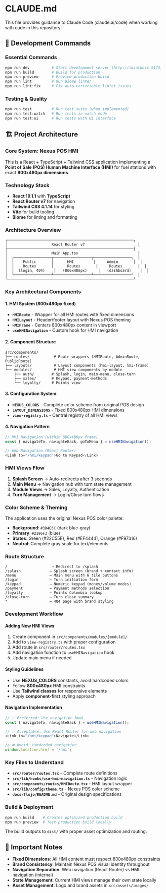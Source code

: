 # CLAUDE.md

This file provides guidance to Claude Code (claude.ai/code) when working with code in this repository.

## 🚀 **Development Commands**

### **Essential Commands**
```bash
npm run dev          # Start development server (http://localhost:5173)
npm run build        # Build for production
npm run preview      # Preview production build
npm run lint         # Run Biome linter
npm run lint:fix     # Fix auto-correctable linter issues
```

### **Testing & Quality**
```bash
npm run test         # Run test suite (when implemented)
npm run test:watch   # Run tests in watch mode
npm run test:ui      # Run tests with UI interface
```

## 🏗️ **Project Architecture**

### **Core System: Nexus POS HMI**
This is a React + TypeScript + Tailwind CSS application implementing a **Point of Sale (POS) Human Machine Interface (HMI)** for fuel stations with exact **800x480px dimensions**.

### **Technology Stack**
- **React 19.1.1** with **TypeScript**
- **React Router v7** for navigation
- **Tailwind CSS 4.1.14** for styling
- **Vite** for build tooling
- **Biome** for linting and formatting

### **Architecture Overview**

```
┌─────────────────────────────────────────────────────────┐
│                    React Router v7                        │
├─────────────────────────────────────────────────────────┤
│                    Main App.tsx                           │
│  ┌─────────────────┬─────────────────┬─────────────────┐  │
│  │    Public       │      HMI         │     Admin       │  │
│  │    Routes       │      Routes       │     Routes       │  │
│  │  (login, 404)    │   (800x480px)     │   (dashboard)    │  │
│  └─────────────────┴─────────────────┴─────────────────┘  │
└─────────────────────────────────────────────────────────┘
```

### **Key Architectural Components**

#### **1. HMI System (800x480px fixed)**
- **`HMIRoute`** - Wrapper for all HMI routes with fixed dimensions
- **`HMILayout`** - Header/footer layout with Nexus POS theming
- **`HMIFrame`** - Centers 800x480px content in viewport
- **`useHMINavigation`** - Custom hook for HMI navigation

#### **2. Component Structure**
```
src/components/
├── routes/           # Route wrappers (HMIRoute, AdminRoute, PublicRoute)
├── layouts/          # Layout components (hmi-layout, hmi-frame)
└── modules/          # HMI view components by module
    ├── auth/        # Splash, login, main-menu, close-turn
    ├── sales/       # Keypad, payment-methods
    └── loyalty/     # Points view
```

#### **3. Configuration System**
- **`NEXUS_COLORS`** - Complete color scheme from original POS design
- **`LAYOUT_DIMENSIONS`** - Fixed 800x480px HMI dimensions
- **`view-registry.ts`** - Central registry of all HMI views

#### **4. Navigation Pattern**
```typescript
// HMI Navigation (within 800x480px frame)
const { navigateTo, navigateBack, goToMenu } = useHMINavigation();

// Web Navigation (React Router)
<Link to="/hmi/keypad">Go to Keypad</Link>
```

### **HMI Views Flow**
1. **Splash Screen** → Auto-redirects after 3 seconds
2. **Main Menu** → Navigation hub with turn state management
3. **Module Views** → Sales, Loyalty, Authentication
4. **Turn Management** → Login/Close turn flows

### **Color Scheme & Theming**
The application uses the original Nexus POS color palette:
- **Background**: `#3B4B5C` (dark blue-gray)
- **Primary**: `#2196F3` (blue)
- **States**: Green (#22C55E), Red (#EF4444), Orange (#F97316)
- **Neutral**: Complete gray scale for text/elements

### **Route Structure**
```
/                    → Redirect to /splash
/splash             → Splash screen (brand + contact info)
/menu               → Main menu with 6 tile buttons
/login              → Turn initiation form
/keypad             → Numeric keypad (money/volume modes)
/payment            → Payment methods selection
/loyalty            → Points Colombia lookup
/close-turn         → Turn close summary
*                   → 404 page with brand styling
```

### **Development Workflow**

#### **Adding New HMI Views**
1. Create component in `src/components/modules/[module]/`
2. Add to `view-registry.ts` with proper configuration
3. Add route in `src/router/routes.tsx`
4. Add navigation function to `useHMINavigation` hook
5. Update main menu if needed

#### **Styling Guidelines**
- Use **NEXUS_COLORS** constants, avoid hardcoded colors
- Follow **800x480px** HMI constraints
- Use **Tailwind classes** for responsive elements
- Apply **component-first** styling approach

#### **Navigation Implementation**
```typescript
// ✅ Preferred: Use navigation hook
const { navigateTo, navigateBack } = useHMINavigation();

// ✅ Acceptable: Use React Router for web navigation
<Link to="/hmi/keypad">Navigate</Link>

// ❌ Avoid: Hardcoded navigation
window.location.href = '/hmi';
```

### **Key Files to Understand**
- **`src/router/routes.tsx`** - Complete route definitions
- **`src/lib/hooks/use-hmi-navigation.ts`** - Navigation logic
- **`src/components/routes/HMIRoute.tsx`** - HMI layout wrapper
- **`src/lib/config/theme.ts`** - Nexus POS color scheme
- **`docs/flujo/README.md`** - Original design specifications

### **Build & Deployment**
```bash
npm run build    # Creates optimized production build
npm run preview  # Test production build locally
```

The build outputs to `dist/` with proper asset optimization and routing.

## 🔧 **Important Notes**

- **Fixed Dimensions**: All HMI content must respect 800x480px constraints
- **Brand Consistency**: Maintain Nexus POS visual identity throughout
- **Navigation Separation**: Web navigation (React Router) vs HMI navigation (internal)
- **State Management**: Current HMI views manage their own state locally
- **Asset Management**: Logo and brand assets in `src/assets/images/`